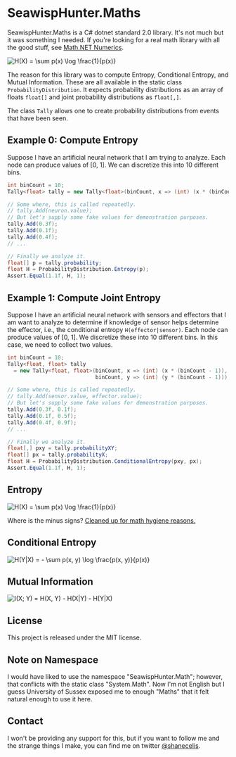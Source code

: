 SeawispHunter.Maths
===================

SeawispHunter.Maths is a C# dotnet standard 2.0 library. It's not much but it
was something I needed. If you're looking for a real math library with all the
good stuff, see [Math.NET Numerics](https://numerics.mathdotnet.com).


![H(X) = \sum p(x) \log \frac{1}{p(x)}](https://render.githubusercontent.com/render/math?math=H(X)%20%3D%20%5Csum%20p(x)%20%5Clog%20%5Cfrac%7B1%7D%7Bp(x)%7D)

The reason for this library was to compute Entropy, Conditional Entropy, and
Mutual Information. These are all available in the static class
`ProbabilityDistribution`. It expects probability distributions as an array of
floats `float[]` and joint probability distributions as `float[,]`.

The class `Tally` allows one to create probability distributions from events
that have been seen. 

Example 0: Compute Entropy
--------------------------

Suppose I have an artificial neural network that I am trying to analyze. Each
node can produce values of [0, 1].  We can discretize this into 10 different bins.

```cs
int binCount = 10;
Tally<float> tally = new Tally<float>(binCount, x => (int) (x * (binCount - 1)));

// Some where, this is called repeatedly.
// tally.Add(neuron.value);
// But let's supply some fake values for demonstration purposes.
tally.Add(0.3f);
tally.Add(0.1f);
tally.Add(0.4f);
// ...

// Finally we analyze it.
float[] p = tally.probability;
float H = ProbabilityDistribution.Entropy(p);
Assert.Equal(1.1f, H, 1);
```


Example 1: Compute Joint Entropy
--------------------------------

Suppose I have an artificial neural network with sensors and effectors that I am
want to analyze to determine if knowledge of sensor helps determine the
effector, i.e., the conditional entropy `H(effector|sensor)`. Each node can produce values of [0,
1]. We discretize these into 10 different bins. In this case, we need to collect
two values.

```cs
int binCount = 10;
Tally<float, float> tally 
  = new Tally<float, float>(binCount, x => (int) (x * (binCount - 1)),
                            binCount, y => (int) (y * (binCount - 1)));

// Some where, this is called repeatedly.
// tally.Add(sensor.value, effector.value);
// But let's supply some fake values for demonstration purposes.
tally.Add(0.3f, 0.1f);
tally.Add(0.1f, 0.5f);
tally.Add(0.4f, 0.9f);
// ...

// Finally we analyze it.
float[,] pxy = tally.probabilityXY;
float[] px = tally.probabilityX;
float H = ProbabilityDistribution.ConditionalEntropy(pxy, px);
Assert.Equal(1.1f, H, 1);
```


Entropy
-------

![H(X) = \sum p(x) \log \frac{1}{p(x)}](https://render.githubusercontent.com/render/math?math=H(X)%20%3D%20%5Csum%20p(x)%20%5Clog%20%5Cfrac%7B1%7D%7Bp(x)%7D)

Where is the minus signs? [Cleaned up for math hygiene reasons.](https://twitter.com/shanecelis/status/1234058415007203328)

Conditional Entropy
-------------------

![H(Y|X) = - \sum p(x, y) \log \frac{p(x, y)}{p(x)}](https://render.githubusercontent.com/render/math?math=H(Y%7CX)%20%3D%20-%20%5Csum%20p(x%2C%20y)%20%5Clog%20%5Cfrac%7Bp(x%2C%20y)%7D%7Bp(x)%7D)

Mutual Information
------------------

![I(X; Y) = H(X, Y) - H(X|Y) - H(Y|X)](https://render.githubusercontent.com/render/math?math=I(X%3B%20Y)%20%3D%20H(X%2C%20Y)%20-%20H(X%7CY)%20-%20H(Y%7CX))

License
-------

This project is released under the MIT license.


Note on Namespace
-----------------

I would have liked to use the namespace "SeawispHunter.Math"; however, that
conflicts with the static class "System.Math". Now I'm not English but I guess
University of Sussex exposed me to enough "Maths" that it felt natural enough to
use it here.

Contact
-------

I won't be providing any support for this, but if you want to follow me and the
strange things I make, you can find me on twitter
[@shanecelis](https://twitter.com/shanecelis).

